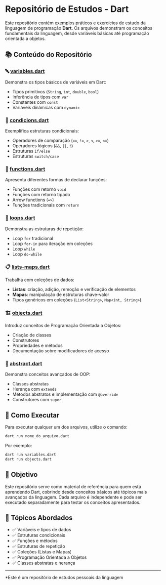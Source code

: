 # Repositório de Estudos - Dart

Este repositório contém exemplos práticos e exercícios de estudo da linguagem de programação **Dart**. Os arquivos demonstram os conceitos fundamentais da linguagem, desde variáveis básicas até programação orientada a objetos.

## 📚 Conteúdo do Repositório

### 🔤 [variables.dart](variables.dart)
Demonstra os tipos básicos de variáveis em Dart:
- Tipos primitivos (`String`, `int`, `double`, `bool`)
- Inferência de tipos com `var`
- Constantes com `const`
- Variáveis dinâmicas com `dynamic`

### 🔀 [condicions.dart](condicions.dart)
Exemplifica estruturas condicionais:
- Operadores de comparação (`==`, `!=`, `>`, `<`, `>=`, `<=`)
- Operadores lógicos (`&&`, `||`, `!`)
- Estruturas `if/else`
- Estruturas `switch/case`

### 📝 [functions.dart](functions.dart)
Apresenta diferentes formas de declarar funções:
- Funções com retorno `void`
- Funções com retorno tipado
- Arrow functions (`=>`)
- Funções tradicionais com `return`

### 🔄 [loops.dart](loops.dart)
Demonstra as estruturas de repetição:
- Loop `for` tradicional
- Loop `for-in` para iteração em coleções
- Loop `while`
- Loop `do-while`

### 📋 [lists-maps.dart](lists-maps.dart)
Trabalha com coleções de dados:
- **Listas**: criação, adição, remoção e verificação de elementos
- **Mapas**: manipulação de estruturas chave-valor
- Tipos genéricos em coleções (`List<String>`, `Map<int, String>`)

### 🏗️ [objects.dart](objects.dart)
Introduz conceitos de Programação Orientada a Objetos:
- Criação de classes
- Construtores
- Propriedades e métodos
- Documentação sobre modificadores de acesso

### 🎯 [abstract.dart](abstract.dart)
Demonstra conceitos avançados de OOP:
- Classes abstratas
- Herança com `extends`
- Métodos abstratos e implementação com `@override`
- Construtores com `super`

## 🚀 Como Executar

Para executar qualquer um dos arquivos, utilize o comando:

```bash
dart run nome_do_arquivo.dart
```

Por exemplo:
```bash
dart run variables.dart
dart run objects.dart
```

## 📖 Objetivo

Este repositório serve como material de referência para quem está aprendendo Dart, cobrindo desde conceitos básicos até tópicos mais avançados da linguagem. Cada arquivo é independente e pode ser executado separadamente para testar os conceitos apresentados.

## 🎯 Tópicos Abordados

- ✅ Variáveis e tipos de dados
- ✅ Estruturas condicionais
- ✅ Funções e métodos
- ✅ Estruturas de repetição
- ✅ Coleções (Listas e Mapas)
- ✅ Programação Orientada a Objetos
- ✅ Classes abstratas e herança

---

*Este é um repositório de estudos pessoais da linguagem
